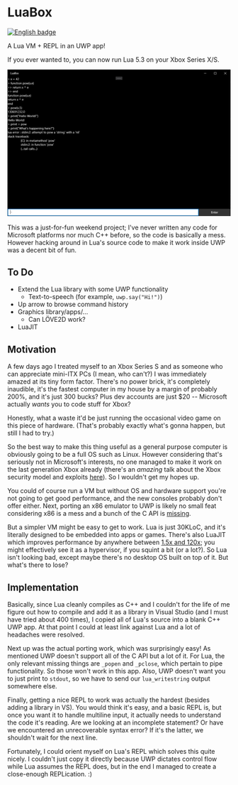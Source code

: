 # LuaBox

<a href='//www.microsoft.com/store/apps/9npr957hth9q?cid=storebadge&ocid=badge'><img src='https://developer.microsoft.com/store/badges/images/English_get-it-from-MS.png' alt='English badge' style='width: 284px; height: 104px;'/></a>

A Lua VM + REPL in an UWP app!

If you ever wanted to, you can now run Lua 5.3 on your Xbox Series X/S.

![Screenshot](screenshot.png)

This was a just-for-fun weekend project; I've never written any code for Microsoft platforms nor much C++ before, so the code is basically a mess. However hacking around in Lua's source code to make it work inside UWP was a decent bit of fun.


## To Do

* Extend the Lua library with some UWP functionality
	* Text-to-speech (for example, `uwp.say("Hi!")`)
* Up arrow to browse command history
* Graphics library/apps/...
	* Can LÖVE2D work?
* LuaJIT


## Motivation

A few days ago I treated myself to an Xbox Series S and as someone who can appreciate mini-ITX PCs (I mean, who can't?) I was immediately amazed at its tiny form factor. There's no power brick, it's completely inaudible, it's the fastest computer in my house by a margin of probably 200%, and it's just 300 bucks? Plus dev accounts are just $20 -- Microsoft actually *wants* you to code stuff for Xbox? 

Honestly, what a waste it'd be just running the occasional video game on this piece of hardware. (That's probably exactly what's gonna happen, but still I had to try.)

So the best way to make this thing useful as a general purpose computer is obviously going to be a full OS such as Linux. However considering that's seriously not in Microsoft's interests, no one managed to make it work on the last generation Xbox already (there's an *amazing* talk about the Xbox security model and exploits [here](https://www.youtube.com/watch?v=U7VwtOrwceo)). So I wouldn't get my hopes up.

You could of course run a VM but without OS and hardware support you're not going to get good performance, and the new consoles probably don't offer either. Next, porting an x86 emulator to UWP is likely no small feat considering x86 is a mess and a bunch of the C API is [missing](https://docs.microsoft.com/en-us/cpp/cppcx/crt-functions-not-supported-in-universal-windows-platform-apps?view=msvc-160). 

But a simpler VM might be easy to get to work. Lua is just 30KLoC, and it's literally designed to be embedded into apps or games. There's also LuaJIT which improves performance by anywhere between [1.5x and 120x](https://luajit.org/performance_x86.html); you might effectively see it as a hypervisor, if you squint a bit (or a lot?). So Lua isn't looking bad, except maybe there's no desktop OS built on top of it. But what's there to lose?


## Implementation

Basically, since Lua cleanly compiles as C++ and I couldn't for the life of me figure out how to compile and add it as a library in Visual Studio (and I must have tried about 400 times), I copied all of Lua's source into a blank C++ UWP app. At that point I could at least link against Lua and a lot of headaches were resolved. 

Next up was the actual porting work, which was surprisingly easy! As mentioned UWP doesn't support all of the C API but a lot of it. For Lua, the only relevant missing things are `_popen` and `_pclose`, which pertain to pipe functionality. So those won't work in this app. Also, UWP doesn't want you to just print to `stdout`, so we have to send our `lua_writestring` output somewhere else.

Finally, getting a nice REPL to work was actually the hardest (besides adding a library in VS). You would think it's easy, and a basic REPL is, but once you want it to handle multiline input, it actually needs to understand the code it's reading. Are we looking at an incomplete statement? Or have we encountered an unrecoverable syntax error? If it's the latter, we shouldn't wait for the next line.

Fortunately, I could orient myself on Lua's REPL which solves this quite nicely. I couldn't just copy it directly because UWP dictates control flow while Lua assumes the REPL does, but in the end I managed to create a close-enough REPLication. :)

